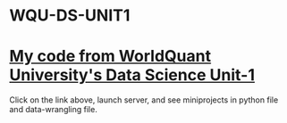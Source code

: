 # WQU-DS-UNIT1
# [My code from WorldQuant University's Data Science Unit-1](https://wqu-ds.tditrain.com/user/knwankwo184/tree/datacourse)
Click on the link above, launch server, and see miniprojects in python file and data-wrangling file.
